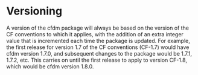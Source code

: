 # Versioning

A version of the cfdm package will always be based on the version of
the CF conventions to which it applies, with the addition of an extra
integer value that is incremented each time the package is
updated. For example, the first release for version 1.7 of the CF
conventions (CF-1.7) would have cfdm version 1.7.0, and subsequent
changes to the package would be 1.7.1, 1.7.2, etc. This carries on
until the first release to apply to version CF-1.8, which would be
cfdm version 1.8.0.

